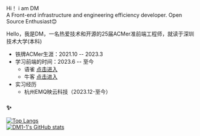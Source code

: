 Hi！  i am DM<br>
A Front-end infrastructure and engineering efficiency developer. Open Source Enthusiast😊 

Hello，我是DM，一名热爱技术和开源的25届ACMer准前端工程师，就读于深圳技术大学(本科)

- 铁牌ACMer生涯：2021.10 -- 2023.3
- 学习前端的时间：2023.6 -- 至今<br>
  - 语雀 [点击进入](https://www.yuque.com/dm11)
  - 牛客 [点击进入](https://www.nowcoder.com/users/678562816)
- 实习经历
  - 杭州EMQ映云科技（2023.12-至今）
 


### ✨
[![Top Langs](https://github-readme-stats.vercel.app/api/top-langs/?username=DM1-1&layout=compact&title_color=007bff&text_color=e7e7e7&icon_color=007bff&bg_color=171c28)](https://github.com/anuraghazra/github-readme-stats)
<br>
[![DM1-1's GitHub stats](https://github-readme-stats.vercel.app/api?username=DM1-1&show_icons=true&title_color=007bff&text_color=e7e7e7&icon_color=007bff&bg_color=171c28)](https://github.com/anuraghazra/github-readme-stats)
